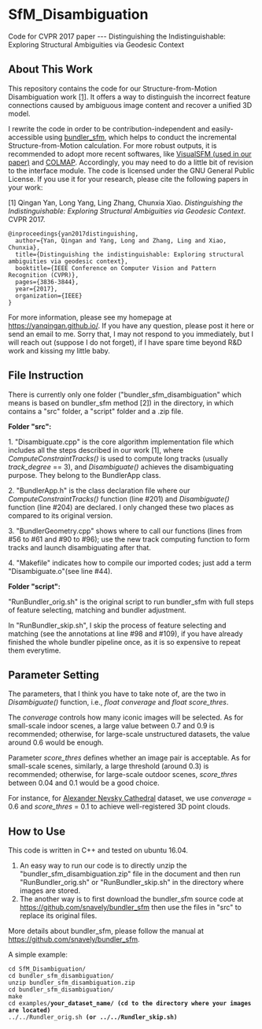 # SfM_Disambiguation
Code for CVPR 2017 paper --- Distinguishing the Indistinguishable: Exploring Structural Ambiguities via Geodesic Context

<h2>About This Work</h2>
<p>This repository contains the code for our Structure-from-Motion Disambiguation work <a href="https://yanqingan.github.io/docs/cvpr17_distinguishing.pdf" rel="nofollow">[1]</a>. It offers a way to distinguish the incorrect feature connections caused by ambiguous image content and recover a unified 3D model.</p>
  
<p>I rewrite the code in order to be contribution-independent and easily-accessible using <a href="https://github.com/snavely/bundler_sfm" rel="nofollow">bundler_sfm</a>, which helps to conduct the incremental Structure-from-Motion calculation. For more robust outputs, it is recommended to adopt more recent softwares, like <a href="http://ccwu.me/vsfm/" rel="nofollow">VisualSFM (used in our paper)</a> and <a href="https://github.com/colmap/colmap" rel="nofollow">COLMAP</a>. Accordingly, you may need to do a little bit of revision to the interface module. The code is licensed under the GNU General Public License. If you use it for your research, please cite the following papers in your work:</p>
<p>[1] Qingan Yan, Long Yang, Ling Zhang, Chunxia Xiao. <i>Distinguishing the Indistinguishable: Exploring Structural Ambiguities via Geodesic Context</i>. CVPR 2017.</p>

<pre><code>@inproceedings{yan2017distinguishing,
  author={Yan, Qingan and Yang, Long and Zhang, Ling and Xiao, Chunxia},
  title={Distinguishing the indistinguishable: Exploring structural ambiguities via geodesic context},
  booktitle={IEEE Conference on Computer Vision and Pattern Recognition (CVPR)},
  pages={3836-3844},
  year={2017},
  organization={IEEE}
}</code></pre>

<p>For more information, please see my homepage at <a href="https://yanqingan.github.io/" rel="nofollow">https://yanqingan.github.io/</a>. If you have any question, please post it here or send an email to me. Sorry that, I may not respond to you immediately, but I will reach out (suppose I do not forget), if I have spare time beyond R&D work and kissing my little baby.</p>

<h2>File Instruction</h2>
<p>There is currently only one folder ("bundler_sfm_disambiguation" which means is based on bundler_sfm method [2]) in the directory, in which contains a "src" folder, a "script" folder and a .zip file.</p>
<p><b>Folder "src":</b></p>
<p>1. "Disambiguate.cpp" is the core algorithm implementation file which includes all the steps described in our work [1], where <i>ComputeConstraintTracks()</i> is used to compute long tracks (usually <i>track_degree</i> == 3), and <i>Disambiguate()</i> achieves the disambiguating purpose. They belong to the BundlerApp class.</p>
<p>2. "BundlerApp.h" is the class declaration file where our <i>ComputeConstraintTracks()</i> function (line #201) and <i>Disambiguate()</i> function (line #204) are declared. I only changed these two places as compared to its original version.</p>
<p>3. "BundlerGeometry.cpp" shows where to call our functions (lines from #56 to #61 and #90 to #96); use the new track computing function to form tracks and launch disambiguating after that.</p>
<p>4. "Makefile" indicates how to compile our imported codes; just add a term "Disambiguate.o"(see line #44).</p>
<p><b>Folder "script":</b></p>
<p>"RunBundler_orig.sh" is the original script to run bundler_sfm with full steps of feature selecting, matching and bundler adjustment.</p>
<p>In "RunBundler_skip.sh", I skip the process of feature selecting and matching (see the annotations at line #98 and #109), if you have already finished the whole bundler pipeline once, as it is so expensive to repeat them everytime.</p>

<h2>Parameter Setting</h2>
<p>The parameters, that I think you have to take note of, are the two in <i>Disambiguate()</i> function, i.e., <i>float converage</i> and <i>float score_thres</i>.</p> 
<p>The <i>converage</i> controls how many iconic images will be selected. As for small-scale indoor scenes, a large value between 0.7 and 0.9 is recommended; otherwise, for large-scale unstructured datasets, the value around 0.6 would be enough.</p> 
<p>Parameter <i>score_thres</i> defines whether an image pair is acceptable. As for small-scale scenes, similarly, a large threshold (around 0.3) is recommended; otherwise, for large-scale outdoor scenes, <i>score_thres</i> between 0.04 and 0.1 would be a good choice.</p>
<p>For instance, for <a href="http://www.cs.unc.edu/~jheinly/duplicate_structure.html" rel="nofollow">Alexander Nevsky Cathedral</a> dataset, we use <i>converage</i> = 0.6 and <i>score_thres</i> = 0.1 to achieve well-registered 3D point clouds.</p>

<h2>How to Use</h2>
<p>This code is written in C++ and tested on ubuntu 16.04.</p> 
<ol>
  <li>An easy way to run our code is to directly unzip the "bundler_sfm_disambiguation.zip" file in the document and then run "RunBundler_orig.sh" or "RunBundler_skip.sh" in the directory where images are stored.</li>
  <li>The another way is to first download the bundler_sfm source code at <a href="https://github.com/snavely/bundler_sfm" rel="nofollow">https://github.com/snavely/bundler_sfm</a> then use the files in "src" to replace its original files.</li>  
</ol>
<p>More details about bundler_sfm, please follow the manual at <a href="https://github.com/snavely/bundler_sfm" rel="nofollow">https://github.com/snavely/bundler_sfm</a>.</p>
<p>A simple example:</p>
<pre><code>cd SfM_Disambiguation/
cd bundler_sfm_disambiguation/
unzip bundler_sfm_disambiguation.zip
cd bundler_sfm_disambiguation/
make
cd examples/<b>your_dataset_name/ (cd to the directory where your images are located)</b>
../../Rundler_orig.sh <b>(or ../../Rundler_skip.sh)</b></code></pre>
